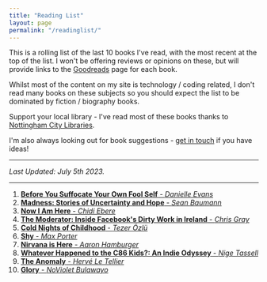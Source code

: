 ```yaml
---
title: "Reading List"
layout: page
permalink: "/readinglist/"
---
```

<div class="container">
    <div class="row">
        <div class="col-md-12">
            <p>This is a rolling list of the last 10 books I've read, with the most recent at the top of the list.  I won't be offering reviews or opinions on these, but will provide links to the <a href="https://www.goodreads.com/" target="_blank">Goodreads</a> page for each book.</p>
            <p>Whilst most of the content on my site is technology / coding related, I don't read many books on these subjects so you should expect the list to be dominated by fiction / biography books.</p>
            <p>Support your local library - I've read most of these books thanks to <a href="https://www.nottinghamcitylibraries.co.uk/" target="_blank">Nottingham City Libraries</a>.</p>
            <p>I'm also always looking out for book suggestions - <a href="/contact">get in touch</a> if you have ideas!</p>
            <hr/>
            <p><i>Last Updated: July 5th 2023.</i></p>
            <hr/>
            <ol>    
              <li><a href="https://www.goodreads.com/book/show/7840634-before-you-suffocate-your-own-fool-self" target="_blank"><b>Before You Suffocate Your Own Fool Self</b> - <i>Danielle Evans</i></a></li>   
              <li><a href="https://www.goodreads.com/book/show/53027017-madness" target="_blank"><b>Madness: Stories of Uncertainty and Hope</b> - <i>Sean Baumann</i></a></li>   
              <li><a href="https://www.goodreads.com/book/show/75382256-now-i-am-here" target="_blank"><b>Now I Am Here</b> - <i>Chidi Ebere</i></a></li> 
              <li><a href="https://www.goodreads.com/book/show/65829450-the-moderator" target="_blank"><b>The Moderator: Inside Facebook's Dirty Work in Ireland</b> - <i>Chris Gray</i></a></li>
              <li><a href="https://www.goodreads.com/book/show/61157636-cold-nights-of-childhood" target="_blank"><b>Cold Nights of Childhood</b> - <i>Tezer Özlü</i></a></li>
              <li><a href="https://www.goodreads.com/book/show/62039324-shy" target="_blank"><b>Shy</b> - <i>Max Porter</i></a></li>
              <li><a href="https://www.goodreads.com/book/show/42899408-nirvana-is-here" target="_blank"><b>Nirvana is Here</b> - <i>Aaron Hamburger</i></a></li>
              <li><a href="https://www.goodreads.com/book/show/60865419-whatever-happened-to-the-c86-kids" target="_blank"><b>Whatever Happened to the C86 Kids?: An Indie Odyssey</b> - <i>Nige Tassell</i></a></li>
              <li><a href="https://www.goodreads.com/book/show/56920684-the-anomaly" target="_blank"><b>The Anomaly</b> - <i>Hervé Le Tellier</i></a></li>
              <li><a href="https://www.goodreads.com/book/show/58491879-glory" target="_blank"><b>Glory</b> - <i>NoViolet Bulawayo</i></a></li>               
            </ol>
         </div>
   </div>
</div>
